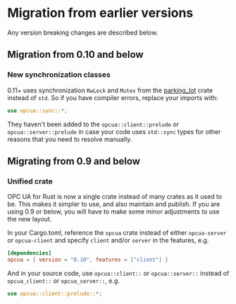 # Migration from earlier versions

Any version breaking changes are described below.

## Migration from 0.10 and below

### New synchronization classes

0.11+ uses synchronization `RwLock` and `Mutex` from the [parking_lot](https://crates.io/crates/parking_lot) crate instead of `std`. So if you have compiler errors, replace your imports with:

```rust
use opcua::sync::*;
```

They haven't been added to the `opcua::client::prelude` or `opcua::server::prelude` in case
your code uses `std::sync` types for other reasons that you need to resolve manually.

## Migrating from 0.9 and below

### Unified crate

OPC UA for Rust is now a single crate instead of many crates as it used to be. This makes it simpler to use, and also maintain and publish. If you are using 0.9 or below, you will have to make some minor adjustments to use the new
layout.

In your Cargo.toml, reference the `opcua` crate instead of either `opcua-server` or `opcua-client` and specify `client` and/or `server` in the features, e.g.

```toml
[dependencies]
opcua = { version = "0.10", features = ["client"] }
```

And in your source code, use `opcua::client::` or `opcua::server::` instead of `opcua_client::` or `opcua_server::`, e.g.

```rust
use opcua::client::prelude::*;
```
